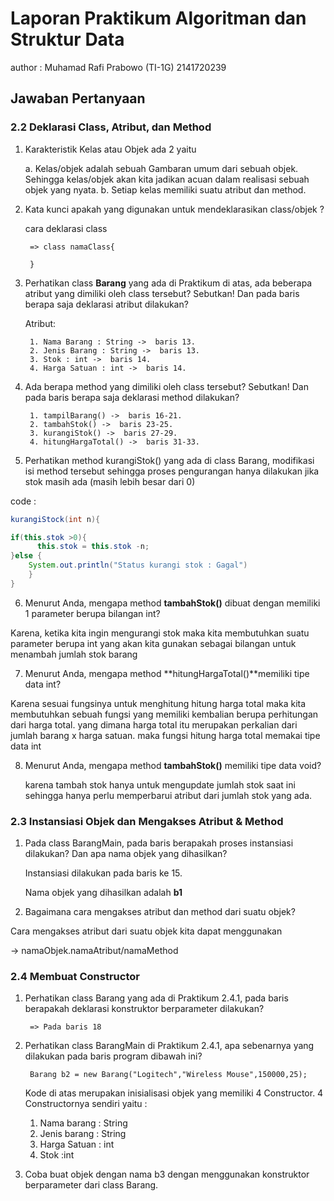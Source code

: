 # Laporan Praktikum Algoritman dan Struktur Data
author : Muhamad Rafi Prabowo (TI-1G) 2141720239
## Jawaban Pertanyaan

### 2.2 Deklarasi Class, Atribut, dan Method
1. Karakteristik Kelas atau Objek ada 2 yaitu

    a. Kelas/objek adalah sebuah Gambaran umum dari sebuah objek. Sehingga kelas/objek akan kita jadikan acuan dalam realisasi sebuah objek yang nyata.
    b. Setiap kelas memiliki suatu atribut dan method.

2. Kata kunci apakah yang digunakan untuk mendeklarasikan class/objek ?

    cara deklarasi class

        => class namaClass{

        }

3. Perhatikan class **Barang** yang ada di Praktikum di atas, ada beberapa atribut yang dimiliki oleh class tersebut? Sebutkan! Dan pada baris berapa saja deklarasi atribut dilakukan?
    
    Atribut:
        
        1. Nama Barang : String ->  baris 13.
        2. Jenis Barang : String ->  baris 13.
        3. Stok : int ->  baris 14.
        4. Harga Satuan : int ->  baris 14.
4. Ada berapa method yang dimiliki oleh class tersebut? Sebutkan! Dan pada baris berapa saja 
deklarasi method dilakukan?

        1. tampilBarang() ->  baris 16-21.
        2. tambahStok() ->  baris 23-25.
        3. kurangiStok() ->  baris 27-29.
        4. hitungHargaTotal() ->  baris 31-33.
5. Perhatikan method kurangiStok() yang ada di class Barang, modifikasi isi method tersebut 
sehingga proses pengurangan hanya dilakukan jika stok masih ada (masih lebih besar dari 0) 

code : 

```java
kurangiStock(int n){

if(this.stok >0){
      this.stok = this.stok -n; 
}else {
    System.out.println("Status kurangi stok : Gagal")
    }
}
```
6. Menurut Anda, mengapa method **tambahStok()** dibuat dengan memiliki 1 parameter berupa 
bilangan int?

Karena, ketika kita ingin mengurangi stok maka kita membutuhkan suatu parameter berupa int yang akan kita gunakan sebagai bilangan untuk menambah jumlah stok barang

7. Menurut Anda, mengapa method **hitungHargaTotal()**memiliki tipe data int?

Karena sesuai fungsinya untuk menghitung hitung harga total maka kita membutuhkan sebuah fungsi yang memiliki kembalian berupa perhitungan dari harga total. yang dimana harga total itu merupakan perkalian dari jumlah barang x harga satuan. maka fungsi hitung harga total memakai tipe data int

8. Menurut Anda, mengapa method **tambahStok()** memiliki tipe data void?

    karena tambah stok hanya untuk mengupdate jumlah stok saat ini sehingga hanya perlu memperbarui atribut dari jumlah stok yang ada.

### 2.3 Instansiasi Objek dan Mengakses Atribut & Method

1. Pada class BarangMain, pada baris berapakah proses instansiasi dilakukan? Dan apa nama objek 
yang dihasilkan?

    Instansiasi dilakukan pada baris ke 15.
    
    Nama objek yang dihasilkan adalah **b1**

2. Bagaimana cara mengakses atribut dan method dari suatu objek?

Cara mengakses atribut dari suatu objek kita dapat menggunakan 

-> namaObjek.namaAtribut/namaMethod

### 2.4 Membuat Constructor
1. Perhatikan class Barang yang ada di Praktikum 2.4.1, pada baris berapakah deklarasi 
konstruktor berparameter dilakukan?

        => Pada baris 18

2. Perhatikan class BarangMain di Praktikum 2.4.1, apa sebenarnya yang dilakukan pada baris 
program dibawah ini?

        Barang b2 = new Barang("Logitech","Wireless Mouse",150000,25);

    Kode di atas merupakan inisialisasi objek yang memiliki 4 Constructor. 4 Constructornya sendiri yaitu : 

    1. Nama barang  : String
    2. Jenis barang : String
    3. Harga Satuan : int
    4. Stok         :int


3. Coba buat objek dengan nama b3 dengan menggunakan konstruktor berparameter dari class 
Barang.





